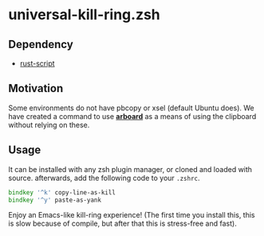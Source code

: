 # universal-kill-ring.zsh
## Dependency
- [rust-script](https://rust-script.org)

## Motivation
Some environments do not have pbcopy or xsel (default Ubuntu does). We have created a command to use [**arboard**](https://github.com/1Password/arboard) as a means of using the clipboard without relying on these.

## Usage
It can be installed with any zsh plugin manager, or cloned and loaded with source. afterwards, add the following code to your `.zshrc`.

```zsh
bindkey '^k' copy-line-as-kill
bindkey '^y' paste-as-yank
```

Enjoy an Emacs-like kill-ring experience! (The first time you install this, this is slow because of compile, but after that this is stress-free and fast).
